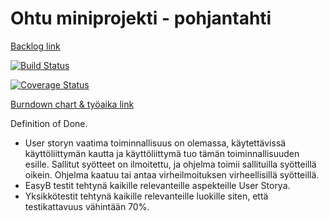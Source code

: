 # Ohtu miniprojekti - pohjantahti

[Backlog link](https://trello.com/b/rTCjQDnG/taskboard)

 [![Build Status](https://travis-ci.org/rivorivo/pohjantahti.svg?branch=master)](https://travis-ci.org/rivorivo/pohjantahti)

[![Coverage Status](https://coveralls.io/repos/github/rivorivo/pohjantahti/badge.svg?branch=master)](https://coveralls.io/github/rivorivo/pohjantahti?branch=master)

[Burndown chart & työaika link](https://docs.google.com/presentation/d/1aSdrmSkUPxk8TNliQxaCHnfpCsHSiVnFb4_RjzkGvYY/edit?usp=sharing)



Definition of Done.

- User storyn vaatima toiminnallisuus on olemassa, käytettävissä käyttöliittymän kautta ja käyttöliittymä tuo tämän toiminnallisuuden esille. Sallitut syötteet on ilmoitettu, ja ohjelma toimii sallituilla syötteillä oikein. Ohjelma kaatuu tai antaa virheilmoituksen virheellisillä syötteillä.
- EasyB testit tehtynä kaikille relevanteille aspekteille User Storya.
- Yksikkötestit tehtynä kaikille relevanteille luokille siten, että testikattavuus vähintään 70%.
